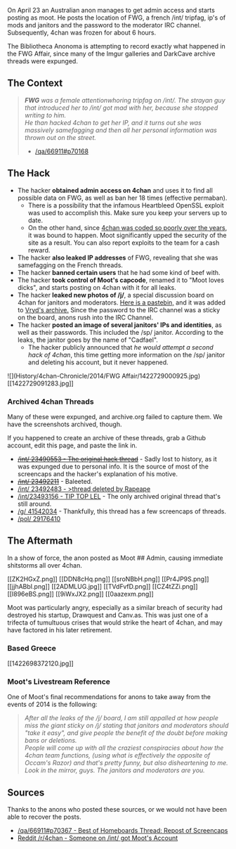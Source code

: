 On April 23 an Australian anon manages to get admin access and starts posting as moot. He posts the location of FWG, a french /int/ tripfag, ip's of mods and janitors and the password to the moderator IRC channel. Subsequently, 4chan was frozen for about 6 hours. 

The Bibliotheca Anonoma is attempting to record exactly what happened in the FWG Affair, since many of the Imgur galleries and DarkCave archive threads were expunged.

## The Context

> _**FWG** was a female attentionwhoring tripfag on /int/. The strayan guy that introduced her to /int/ got mad with her, because she stopped writing to him._  
> _He than hacked 4chan to get her IP, and it turns out she was massively samefagging and then all her personal information was thrown out on the street._
> - [/qa/66911#p70168](http://archive.moe/qa/thread/66911/#70168)

## The Hack

* The hacker **obtained admin access on 4chan** and uses it to find all possible data on FWG, as well as ban her 18 times (effective permaban).
  * There is a possibility that the infamous Heartbleed OpenSSL exploit was used to accomplish this. Make sure you keep your servers up to date.
  * On the other hand, since [4chan was coded so poorly over the years](https://archive.rebeccablacktech.com/g/thread/41542034#p41542190_14), it was bound to happen. Moot significantly upped the security of the site as a result. You can also report exploits to the team for a cash reward.
* The hacker **also leaked IP addresses** of FWG, revealing that she was samefagging on the French threads.
* The hacker **banned certain users** that he had some kind of beef with.
* The hacker **took control of Moot's capcode**, renamed it to "Moot loves dicks", and starts posting on 4chan with it for all leaks.
* The hacker **leaked new photos of /j/**, a special discussion board on 4chan for janitors and moderators. [Here is a pastebin,](http://pastebin.com/JrGU9p5L) and it was added to [Vryd's archive.](http://j.vyrd.net/) Since the password to the IRC channel was a sticky on the board, anons rush into the IRC Channel. 
* The hacker **posted an image of several janitors' IPs and identities**, as well as their passwords. This included the /sp/ janitor. According to the leaks, the janitor goes by the name of "Cadfael".
  * The hacker publicly announced that _he would attempt a second hack of 4chan_, this time getting more information on the /sp/ janitor and deleting his account, but it never happened. 

![](History/4chan-Chronicle/2014/FWG Affair/1422729000925.jpg)
[[1422729091283.jpg]]

### Archived 4chan Threads

Many of these were expunged, and archive.org failed to capture them. We have the screenshots archived, though.

If you happened to create an archive of these threads, grab a Github account, edit this page, and paste the link in.

* <s>[/int/ 23490553 - The original hack thread](https://archive.thedarkcave.org/int/thread/23490553/)</s> - Sadly lost to history, as it was expunged due to personal info. It is the source of most of the screencaps and the hacker's explanation of his motive.
* <s>[/int/ 23492211](https://archive.thedarkcave.org/int/thread/23492211/)</s> - Baleeted.
* [/int/ 23492483 - >thread deleted by Rapeape](https://archive.moe/int/thread/23492483/)
* [/int/23493156 - TIP TOP LEL](https://archive.thedarkcave.org/int/thread/23493156/) - The only archived original thread that's still around.
* [/g/ 41542034](https://archive.rebeccablacktech.com/g/thread/41542034) - Thankfully, this thread has a few screencaps of threads.
* [/pol/ 29176410](https://archive.4plebs.org/pol/thread/29176410/)

## The Aftermath

In a show of force, the anon posted as Moot ## Admin, causing immediate shitstorms all over 4chan.

[[ZK2HGxZ.png]]
[[DDN8cHq.png]]
[[sroNBbH.png]]
[[Pr4JP9S.png]]
[[jjhABbI.png]]
[[2ADMLUG.jpg]]
[[TVdFvfD.png]]
[[CZ4tZZi.png]]
[[I896eBS.png]]
[[9iWxJX2.png]]
[[0aazexm.png]]

Moot was particularly angry, especially as a similar breach of security had destroyed his startup, Drawquest and Canv.as. This was just one of a trifecta of tumultuous crises that would strike the heart of 4chan, and may have factored in his later retirement. 


### Based Greece

[[1422698372120.jpg]]

### Moot's Livestream Reference

One of Moot's final recommendations for anons to take away from the events of 2014 is the following:

> _After all the leaks of the /j/ board, I am still appalled at how people miss the giant sticky on /j/ stating that janitors and moderators should "take it easy", and give people the benefit of the doubt before making bans or deletions._  
> _People will come up with all the craziest conspiracies about how the 4chan team functions, (using what is effectively the opposite of Occam's Razor) and that's pretty funny, but also disheartening to me._  
> _Look in the mirror, guys. The janitors and moderators are you._

## Sources

Thanks to the anons who posted these sources, or we would not have been able to recover the posts.

* [/qa/66911#p70367 - Best of Homeboards Thread: Repost of Screencaps](http://archive.moe/qa/thread/66911/#70367)
* [Reddit /r/4chan - Someone on /int/ got Moot's Account](http://www.reddit.com/r/4chan/comments/23ri4w/someone_on_int_got_moots_account/)
